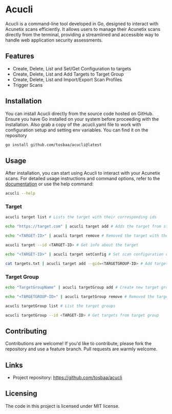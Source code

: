 # Acucli

Acucli is a command-line tool developed in Go, designed to interact with Acunetix scans efficiently. It allows users to manage their Acunetix scans directly from the terminal, providing a streamlined and accessible way to handle web application security assessments.

## Features

- Create, Delete, List and Set/Get Configuration to targets
- Create, Delete, List and Add Targets to Target Group
- Create, Delete, List and Import/Export Scan Profiles
- Trigger Scans

## Installation

You can install Acucli directly from the source code hosted on GitHub. Ensure you have Go installed on your system before proceeding with the installation. Also grab a copy of the .acucli.yaml file to work with configuration setup and setting env variables. You can find it on the repository

```bash
go install github.com/tosbaa/acucli@latest

```
## Usage

After installation, you can start using Acucli to interact with your Acunetix scans. For detailed usage instructions and command options, refer to the [documentation](https://github.com/tosbaa/acucli) or use the help command:

```bash
acucli --help
```

### Target
```bash
acucli target list # Lists the target with their corresponding ids

echo "https://target.com" | acucli target add # Adds the target from stdin

echo "<TARGET-ID>" | acucli target remove # Removed the target with the given id

acucli target --id <TARGET-ID> # Get info about the target

echo "<TARGET-ID>" | acucli target setConfig # Set scan configuration defined on the .acucli.yaml file

cat targets.txt | acucli target add --gid=<TARGETGROUP-ID> # Add targets to a target group with given id
```
### Target Group

```bash
echo "TargetGroupName" | acucli targetGroup add # Create new target group

echo "<TARGETGROUP-ID>" | acucli targetGroup remove # Removed the target group with the given id

acucli targetGroup list # List the target groups

acucli targetGroup --id <TARGET-ID> # Get targets from target group

```


## Contributing

Contributions are welcome! If you'd like to contribute, please fork the repository and use a feature branch. Pull requests are warmly welcome.

## Links

- Project repository: https://github.com/tosbaa/acucli

## Licensing

The code in this project is licensed under MIT license.

